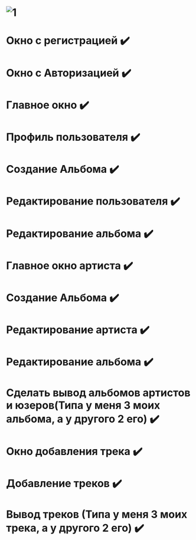 # ![1](https://user-images.githubusercontent.com/73619063/225525894-8797bc8e-90b1-4b76-9ecf-1ca302472168.jpg)
# Окно с регистрацией ✔️
# Окно с Авторизацией ✔️
# Главное окно ✔️
# Профиль пользователя ✔️
# Создание Альбома ✔️
# Редактирование пользователя ✔️
# Редактирование альбома ✔️
# Главное окно артиста ✔️
# Создание Альбома ✔️
# Редактирование артиста ✔️
# Редактирование альбома ✔️
# Сделать вывод альбомов артистов и юзеров(Типа у меня 3 моих альбома, а у другого 2 его) ✔️
# Окно добавления трека ✔️
# Добавление треков ✔️
# Вывод треков (Типа у меня 3 моих трека, а у другого 2 его) ✔️
